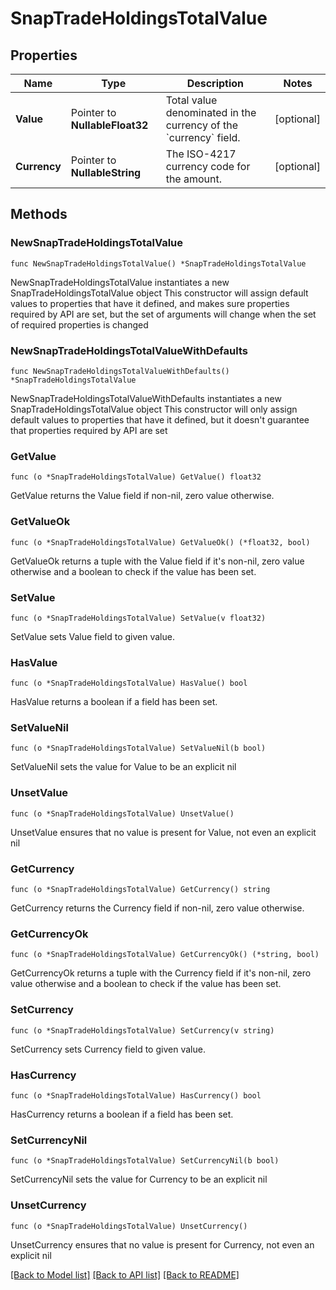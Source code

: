 # SnapTradeHoldingsTotalValue

## Properties

Name | Type | Description | Notes
------------ | ------------- | ------------- | -------------
**Value** | Pointer to **NullableFloat32** | Total value denominated in the currency of the &#x60;currency&#x60; field. | [optional] 
**Currency** | Pointer to **NullableString** | The ISO-4217 currency code for the amount. | [optional] 

## Methods

### NewSnapTradeHoldingsTotalValue

`func NewSnapTradeHoldingsTotalValue() *SnapTradeHoldingsTotalValue`

NewSnapTradeHoldingsTotalValue instantiates a new SnapTradeHoldingsTotalValue object
This constructor will assign default values to properties that have it defined,
and makes sure properties required by API are set, but the set of arguments
will change when the set of required properties is changed

### NewSnapTradeHoldingsTotalValueWithDefaults

`func NewSnapTradeHoldingsTotalValueWithDefaults() *SnapTradeHoldingsTotalValue`

NewSnapTradeHoldingsTotalValueWithDefaults instantiates a new SnapTradeHoldingsTotalValue object
This constructor will only assign default values to properties that have it defined,
but it doesn't guarantee that properties required by API are set

### GetValue

`func (o *SnapTradeHoldingsTotalValue) GetValue() float32`

GetValue returns the Value field if non-nil, zero value otherwise.

### GetValueOk

`func (o *SnapTradeHoldingsTotalValue) GetValueOk() (*float32, bool)`

GetValueOk returns a tuple with the Value field if it's non-nil, zero value otherwise
and a boolean to check if the value has been set.

### SetValue

`func (o *SnapTradeHoldingsTotalValue) SetValue(v float32)`

SetValue sets Value field to given value.

### HasValue

`func (o *SnapTradeHoldingsTotalValue) HasValue() bool`

HasValue returns a boolean if a field has been set.

### SetValueNil

`func (o *SnapTradeHoldingsTotalValue) SetValueNil(b bool)`

 SetValueNil sets the value for Value to be an explicit nil

### UnsetValue
`func (o *SnapTradeHoldingsTotalValue) UnsetValue()`

UnsetValue ensures that no value is present for Value, not even an explicit nil
### GetCurrency

`func (o *SnapTradeHoldingsTotalValue) GetCurrency() string`

GetCurrency returns the Currency field if non-nil, zero value otherwise.

### GetCurrencyOk

`func (o *SnapTradeHoldingsTotalValue) GetCurrencyOk() (*string, bool)`

GetCurrencyOk returns a tuple with the Currency field if it's non-nil, zero value otherwise
and a boolean to check if the value has been set.

### SetCurrency

`func (o *SnapTradeHoldingsTotalValue) SetCurrency(v string)`

SetCurrency sets Currency field to given value.

### HasCurrency

`func (o *SnapTradeHoldingsTotalValue) HasCurrency() bool`

HasCurrency returns a boolean if a field has been set.

### SetCurrencyNil

`func (o *SnapTradeHoldingsTotalValue) SetCurrencyNil(b bool)`

 SetCurrencyNil sets the value for Currency to be an explicit nil

### UnsetCurrency
`func (o *SnapTradeHoldingsTotalValue) UnsetCurrency()`

UnsetCurrency ensures that no value is present for Currency, not even an explicit nil

[[Back to Model list]](../README.md#documentation-for-models) [[Back to API list]](../README.md#documentation-for-api-endpoints) [[Back to README]](../README.md)



